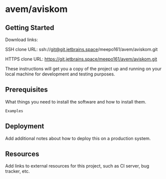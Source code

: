 # avem/aviskom



## Getting Started

Download links:

SSH clone URL: ssh://git@git.jetbrains.space/meepo161/avem/aviskom.git

HTTPS clone URL: https://git.jetbrains.space/meepo161/avem/aviskom.git



These instructions will get you a copy of the project up and running on your local machine for development and testing purposes.

## Prerequisites

What things you need to install the software and how to install them.

```
Examples
```

## Deployment

Add additional notes about how to deploy this on a production system.

## Resources

Add links to external resources for this project, such as CI server, bug tracker, etc.
